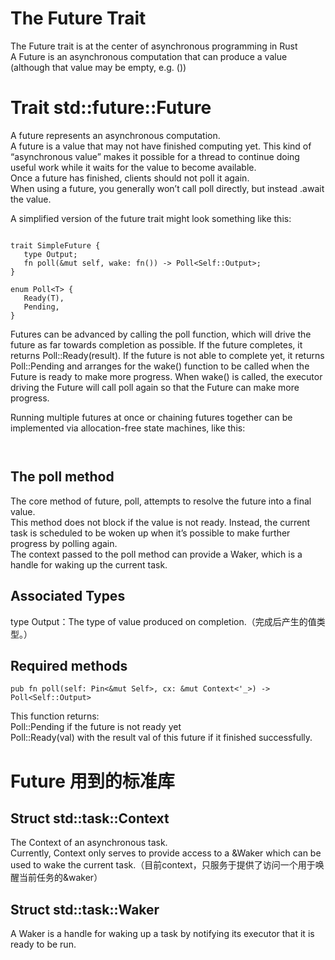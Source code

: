 # The Future Trait
The Future trait is at the center of asynchronous programming in Rust  
A Future is an asynchronous computation that can produce a value (although that value may be empty, e.g. ())   

# Trait std::future::Future
A future represents an asynchronous computation.  
A future is a value that may not have finished computing yet. This kind of “asynchronous value” makes it possible for a thread to continue doing useful work while it waits for the value to become available.   
Once a future has finished, clients should not poll it again.  
When using a future, you generally won’t call poll directly, but instead .await the value. 

 A simplified version of the future trait might look something like this:   
 ```

trait SimpleFuture {
    type Output;
    fn poll(&mut self, wake: fn()) -> Poll<Self::Output>;
}

enum Poll<T> {
    Ready(T),
    Pending,
}
 ```   
 Futures can be advanced by calling the poll function, which will drive the future as far towards completion as possible. If the future completes, it returns Poll::Ready(result). If the future is not able to complete yet, it returns Poll::Pending and arranges for the wake() function to be called when the Future is ready to make more progress. When wake() is called, the executor driving the Future will call poll again so that the Future can make more progress.

 Running multiple futures at once or chaining futures together can be implemented via allocation-free state machines, like this:   
 ```


 ```


## The poll method  
 
The core method of future, poll, attempts to resolve the future into a final value.   
This method does not block if the value is not ready. Instead, the current task is scheduled to be woken up when it’s possible to make further progress by polling again.   
The context passed to the poll method can provide a Waker, which is a handle for waking up the current task.   

## Associated Types
type Output：The type of value produced on completion.（完成后产生的值类型。）

## Required methods
```pub fn poll(self: Pin<&mut Self>, cx: &mut Context<'_>) -> Poll<Self::Output>```

This function returns:   
Poll::Pending if the future is not ready yet   
Poll::Ready(val) with the result val of this future if it finished successfully.   











# Future 用到的标准库
## Struct std::task::Context
The Context of an asynchronous task.  
Currently, Context only serves to provide access to a &Waker which can be used to wake the current task.（目前context，只服务于提供了访问一个用于唤醒当前任务的&waker）


##  Struct std::task::Waker   
A Waker is a handle for waking up a task by notifying its executor that it is ready to be run.   
